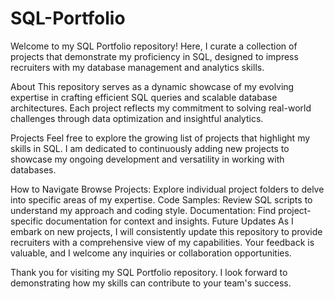 # SQL-Portfolio
Welcome to my SQL Portfolio repository! Here, I curate a collection of projects that demonstrate my proficiency in SQL, designed to impress recruiters with my database management and analytics skills.

About
This repository serves as a dynamic showcase of my evolving expertise in crafting efficient SQL queries and scalable database architectures. Each project reflects my commitment to solving real-world challenges through data optimization and insightful analytics.

Projects
Feel free to explore the growing list of projects that highlight my skills in SQL. I am dedicated to continuously adding new projects to showcase my ongoing development and versatility in working with databases.

How to Navigate
Browse Projects: Explore individual project folders to delve into specific areas of my expertise.
Code Samples: Review SQL scripts to understand my approach and coding style.
Documentation: Find project-specific documentation for context and insights.
Future Updates
As I embark on new projects, I will consistently update this repository to provide recruiters with a comprehensive view of my capabilities. Your feedback is valuable, and I welcome any inquiries or collaboration opportunities.

Thank you for visiting my SQL Portfolio repository. I look forward to demonstrating how my skills can contribute to your team's success.
